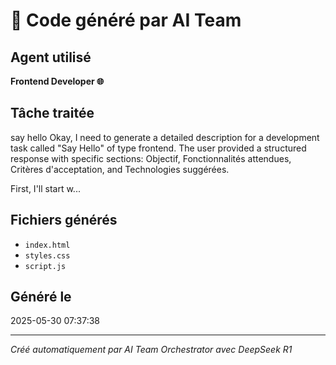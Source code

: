 # 🤖 Code généré par AI Team

## Agent utilisé
**Frontend Developer 🌐**

## Tâche traitée
say hello
<think>
Okay, I need to generate a detailed description for a development task called "Say Hello" of type frontend. The user provided a structured response with specific sections: Objectif, Fonctionnalités attendues, Critères d'acceptation, and Technologies suggérées. 

First, I'll start w...

## Fichiers générés
- `index.html`
- `styles.css`
- `script.js`

## Généré le
2025-05-30 07:37:38

---
*Créé automatiquement par AI Team Orchestrator avec DeepSeek R1*

